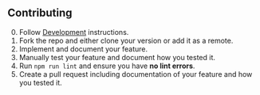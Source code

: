 ## Contributing

0. Follow [Development](https://github.com/ajivoin/tug-of-war#development) instructions.
1. Fork the repo and either clone your version or add it as a remote.
2. Implement and document your feature.
3. Manually test your feature and document how you tested it.
4. Run `npm run lint` and ensure you have **no lint errors**.
5. Create a pull request including documentation of your feature and how you tested it.
